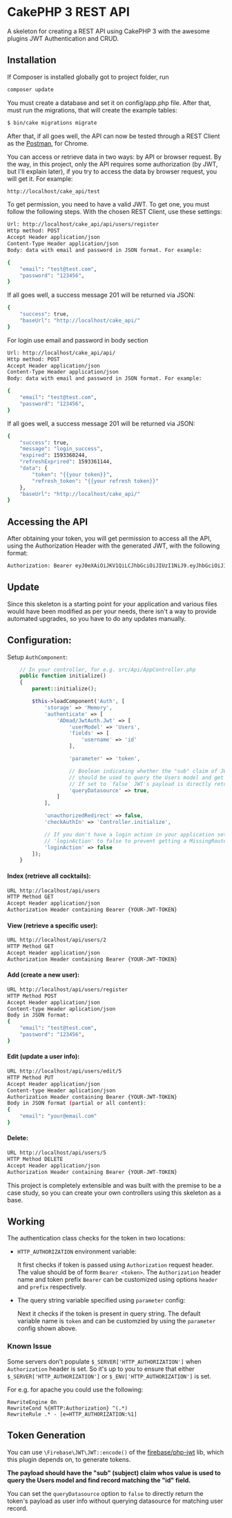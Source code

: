 # CakePHP 3 REST API

A skeleton for creating a REST API using CakePHP 3 with the awesome plugins JWT Authentication and CRUD.
## Installation

If Composer is installed globally got to project folder, run

```bash
composer update
```

You must create a database and set it on config/app.php file. After that, must run the migrations, that will create the example tables:

```sh
$ bin/cake migrations migrate
```

After that, if all goes well, the API can now be tested through a REST Client as the [Postman](https://chrome.google.com/webstore/detail/postman/fhbjgbiflinjbdggehcddcbncdddomop), for Chrome.

You can access or retrieve data in two ways: by API or browser request. By the way, in this project, only the API requires some authorization (by JWT, but I'll explain later), if you try to access the data by browser request, you will get it. For example:

```sh
http://localhost/cake_api/test
```

To get permission, you need to have a valid JWT. To get one, you must follow the following steps. With the chosen REST Client, use these settings:

```sh
Url: http://localhost/cake_api/api/users/register
Http method: POST
Accept Header application/json
Content-Type Header application/json
Body: data with email and password in JSON format. For example:

{
	"email": "test@test.com",
	"password": "123456",
}
```
If all goes well, a success message 201 will be returned via JSON:
```sh
{
    "success": true,
    "baseUrl": "http://localhost/cake_api/"
}
```
For login use email and password in body section
```sh
Url: http://localhost/cake_api/api/
Http method: POST
Accept Header application/json
Content-Type Header application/json
Body: data with email and password in JSON format. For example:

{
	"email": "test@test.com",
	"password": "123456",
}
```
If all goes well, a success message 201 will be returned via JSON:
```sh
{
    "success": true,
    "message": "login_success",
    "expired": 1593360244,
    "refreshExprired": 1593361144,
    "data": {
        "token": "{{your token}}",
        "refresh_token": "{{your refresh token}}"
    },
    "baseUrl": "http://localhost/cake_api/"
}
```
## Accessing the API
After obtaining your token, you will get permission to access all the API, using the Authorization Header with the generated JWT, with the following format:

```sh
Authorization: Bearer eyJ0eXAiOiJKV1QiLCJhbGciOiJIUzI1NiJ9.eyJhbGciOiJIUzI1NiIsImlkIjozLCJzdWIiOjMsImlhdCI6MTU5MzQ0MDc4MCwiZXhwIjoxNTkzNDQxMDgwfQ.eCofm-_k15aXyK0kv4ZPRIYW4IQF2RW7hJ4ErMQP4gU
```
## Update

Since this skeleton is a starting point for your application and various files
would have been modified as per your needs, there isn't a way to provide
automated upgrades, so you have to do any updates manually.

## Configuration:

Setup `AuthComponent`:

```php
    // In your controller, for e.g. src/Api/AppController.php
    public function initialize()
    {
        parent::initialize();

        $this->loadComponent('Auth', [
            'storage' => 'Memory',
            'authenticate' => [
                'ADmad/JwtAuth.Jwt' => [
                    'userModel' => 'Users',
                    'fields' => [
                        'username' => 'id'
                    ],

                    'parameter' => 'token',

                    // Boolean indicating whether the "sub" claim of JWT payload
                    // should be used to query the Users model and get user info.
                    // If set to `false` JWT's payload is directly returned.
                    'queryDatasource' => true,
                ]
            ],

            'unauthorizedRedirect' => false,
            'checkAuthIn' => 'Controller.initialize',

            // If you don't have a login action in your application set
            // 'loginAction' to false to prevent getting a MissingRouteException.
            'loginAction' => false
        ]);
    }
```

#### Index (retrieve all cocktails):
```sh
URL http://localhost/api/users
HTTP Method GET
Accept Header application/json
Authorization Header containing Bearer {YOUR-JWT-TOKEN}
```

#### View (retrieve a specific user):
```sh
URL http://localhost/api/users/2
HTTP Method GET
Accept Header application/json
Authorization Header containing Bearer {YOUR-JWT-TOKEN}
```

#### Add (create a new user):
```sh
URL http://localhost/api/users/register
HTTP Method POST
Accept Header application/json
Content-type Header aplication/json
Body in JSON format:
{
	"email": "test@test.com",
	"password": "123456",
}
```
#### Edit (update a user info):
```sh
URL http://localhost/api/users/edit/5
HTTP Method PUT
Accept Header application/json
Content-type Header aplication/json
Authorization Header containing Bearer {YOUR-JWT-TOKEN}
Body in JSON format (partial or all content):
{ 
	"email": "your@email.com"
}
```

#### Delete:
```sh
URL http://localhost/api/users/5
HTTP Method DELETE
Accept Header application/json
Authorization Header containing Bearer {YOUR-JWT-TOKEN}
```
This project is completely extensible and was built with the premise to be a case study, so you can create your own controllers using this skeleton as a base.
## Working

The authentication class checks for the token in two locations:

- `HTTP_AUTHORIZATION` environment variable:

  It first checks if token is passed using `Authorization` request header.
  The value should be of form `Bearer <token>`. The `Authorization` header name
  and token prefix `Bearer` can be customized using options `header` and `prefix`
  respectively.

- The query string variable specified using `parameter` config:

  Next it checks if the token is present in query string. The default variable
  name is `token` and can be customzied by using the `parameter` config shown
  above.

### Known Issue
  Some servers don't populate `$_SERVER['HTTP_AUTHORIZATION']` when
  `Authorization` header is set. So it's up to you to ensure that either
  `$_SERVER['HTTP_AUTHORIZATION']` or `$_ENV['HTTP_AUTHORIZATION']` is set.

  For e.g. for apache you could use the following:

  ```
  RewriteEngine On
  RewriteCond %{HTTP:Authorization} ^(.*)
  RewriteRule .* - [e=HTTP_AUTHORIZATION:%1]
  ```

## Token Generation

You can use `\Firebase\JWT\JWT::encode()` of the [firebase/php-jwt](https://github.com/firebase/php-jwt)
lib, which this plugin depends on, to generate tokens.

**The payload should have the "sub" (subject) claim whos value is used to query the
Users model and find record matching the "id" field.**

You can set the `queryDatasource` option to `false` to directly return the token's
payload as user info without querying datasource for matching user record.


